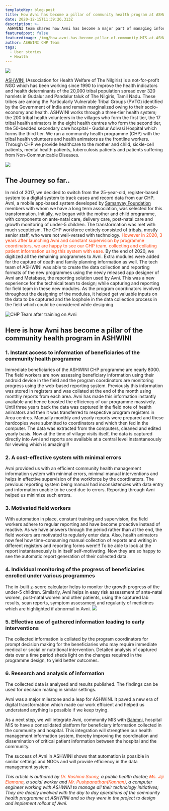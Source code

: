 ```yaml
---
templateKey: blog-post
title: How Avni has become a pillar of community health program at ASHWINI
date: 2020-12-15T11:39:26.313Z
description: >-
 ASHWINI team shares how Avni has become a major part of managing information of beneficiaries in their community health programme in Gudalur district of Tamil Nadu.
featuredpost: false
featuredimage: /img/how-avni-has-become-pillar-of-community-MIS-at-ASHWINI/ASHWINI_Community_Pro_1.jpg
author: ASHWINI CHP Team
tags:
  - User stories
  - Health
---
```

![](/img/how-avni-has-become-pillar-of-community-MIS-at-ASHWINI/ASHWINI_Community_Pro_1.jpg)

<a href="http://ashwini.org/new/" target="_blank" rel="noopener noreferrer">ASHWINI</a> (Association for Health Welfare of The Nilgiris) is a not-for-profit NGO which has been working since 1990 to improve the health indicators and health determinants of the 20,000 tribal population spread over 320 hamlets in Gudalur and Pandalur taluk of The Nilgiris, Tamil Nadu. These tribes are among the Particularly Vulnerable Tribal Groups (PVTG) identified by the Government of India and remain marginalized owing to their socio-economy and health. ASHWINI works through a three-tier health system; the 200 tribal health volunteers in the villages who form the first tier, the 17 tribal health animators in the eight health centres who form the second tier, the 50-bedded secondary care hospital - Gudalur Adivasi Hospital which forms the third tier. We run a community health programme (CHP) with the tribal health volunteers and health animators as the frontline workers. Through CHP we provide healthcare to the mother and child, sickle-cell patients, mental health patients, tuberculosis patients and patients suffering from Non-Communicable Diseases.

 ![](/img/how-avni-has-become-pillar-of-community-MIS-at-ASHWINI/ASHWINI_field_work.jpg)

## The Journey so far..
In mid of 2017, we decided to switch from the 25-year-old, register-based system to a digital system to track cases and record data from our CHP. Avni, a mobile app-based system developed by <a href="https://www.samanvayfoundation.org/" target="_blank" rel="noopener noreferrer">Samanvay Foundation</a> members with whom we have a long term association, was selected for this transformation. Initially, we began with the mother and child programme, with components on ante-natal care, delivery care, post-natal care and growth monitoring of under-5 children. The transformation was met with much scepticism. The CHP workforce entirely consisted of tribals, mostly senior staff, who were not well-versed with technology. <span style="color:#ff470f">However in 2020, 3 years after launching Avni and constant supervision by programme coordinators, we are happy to see our CHP team, collecting and collating patient information using this system with ease.</span> By the end of 2020, we digitized all the remaining programmes to Avni. Extra modules were added for the capture of death and family planning information as well. The tech team of ASHWINI was able to create the data collection and reporting formats of the new programmes using the newly released app designer of Avni and Metabase, the reporting solution used by Avni. This was a new experience for the technical team to design; while capturing and reporting for field team in these new modules. As the program coordinators involved throughout the designing of the modules, it helped get valuable inputs on the data to be captured and the loophole in the data collection process in the field which could be considered while designing.

![CHP Team after training on Avni](/img/how-avni-has-become-pillar-of-community-MIS-at-ASHWINI/ASHWINI_training.jpeg "CHP Team after training on Avni")

## Here is how Avni has become a pillar of the community health program in ASHWINI
### 1. Instant access to information of beneficiaries of the community health programme 
Immediate beneficiaries of the ASHWINI CHP programme are nearly 8000. The field workers are now assessing beneficiary information using their android device in the field and the program coordinators are monitoring progress using the web-based reporting system. Previously this information was stored in registers and was collated at the end of the month using monthly reports from each area. Avni has made this information instantly available and hence boosted the efficiency of our programme massively. Until three years back the data was captured in the field note of health animators and then it was transferred to respective program registers in Area centres. Manually monthly and yearly reports were prepared and these hardcopies were submitted to coordinators and which then fed in the computer. The data was extracted from the computers, cleaned and edited yearly basis. Now at the time of village visits itself, the data is captured directly into Avni and reports are available at a central level instantaneously for viewing which is amazing!!! 

### 2. A cost-effective system with minimal errors
Avni provided us with an efficient community health management information system with minimal errors, minimal manual interventions and helps in effective supervision of the workforce by the coordinators. The previous reporting system being manual had inconsistencies with data entry and information unable to be used due to errors. Reporting through Avni helped us minimize such errors.
### 3. Motivated field workers
With automation in place, constant training and supervision, the field workers adhere to regular reporting and have become proactive instead of reactive. As we have answers through the period rather than at the end, the field workers are motivated to regularly enter data. Also, health animators now feel how time-consuming manual collection of reports and writing in different registers and reporting forms were!!! To be able to look at the report instantaneously is in itself self-motivating. Now they are so happy to see the automatic report generation of their collected data. 
### 4. Individual monitoring of the progress of beneficiaries enrolled under various programmes
The in-built z-score calculator helps to monitor the growth progress of the under-5 children. Similarly, Avni helps in easy risk assessment of ante-natal women, post-natal women and other patients, using the captured lab results, scan reports, symptom assessment and regularity of medicines which are highlighted if abnormal in Avni.
![](/img/how-avni-has-become-pillar-of-community-MIS-at-ASHWINI/ASHWINI_growth_monitoring_under5.jpg)

 
### 5. Effective use of gathered information leading to early interventions 
The collected information is collated by the program coordinators for prompt decision making for the beneficiaries who may require immediate medical or social or nutritional intervention. Detailed analysis of captured data over a time period sheds light on the changes required in the programme design, to yield better outcomes. 
### 6. Research and analysis of information 
The collected data is analysed and results published. The findings can be used for decision making in similar settings.

Avni was a major milestone and a leap for ASHWINI. It paved a new era of digital transformation which made our work efficient and helped us understand anything is possible if we keep trying. 

As a next step, we will integrate Avni, community MIS with <a href="https://www.bahmni.org/" target="_blank" rel="noopener noreferrer">Bahmni</a>, hospital MIS to have a consolidated platform for beneficiary information collected in the community and hospital. This integration will strengthen our health management information system, thereby improving the coordination and dissemination of critical patient information between the hospital and the community. 

The success of Avni in ASHWINI shows that automation is possible in similar settings and NGOs and will provide efficiency in the data management system.

*This article is authored by <span style="color:#ff470f">Dr. Roshina Sunny</span>, a public health doctor; <span style="color:#ff470f">Ms. Jiji Elamana</span>, a social worker and <span style="color:#ff470f">Mr. Pushpanathan(Kannan)</span>, a computer engineer working with ASHWINI to manage all their technology initiatives; They are deeply involved with the day to day operations of the community health programme at ASHWINI and so they were in the project to design and implement rollout of Avni.*